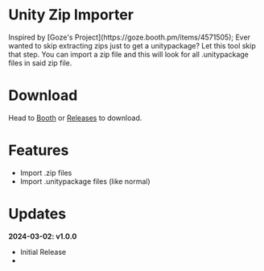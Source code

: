 <h1>Unity Zip Importer</h1>
<p>Inspired by [Goze's Project](https://goze.booth.pm/items/4571505); Ever wanted to skip extracting zips just to get a unitypackage? Let this tool skip that step. You can import a zip file and this will look for all .unitypackage files in said zip file.</p>

<h1>Download</h1>
<p>Head to <a href="https://mintylabs.booth.pm/items/5527952">Booth</a> or <a href="https://github.com/Minty-Labs/Unity-Snapshot-Utility/releases">Releases</a> to download.</p>

<h1>Features</h1>
<ul>
  <li>Import .zip files</li>
  <li>Import .unitypackage files (like normal)</li>
</ul>

<h1>Updates</h1>
<b>2024-03-02: v1.0.0</b>
<p>
  <ul>
    <li>Initial Release</li>
    <li></li>
  </ul>
</p>